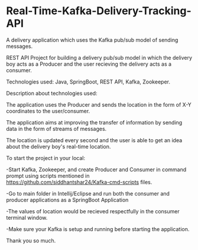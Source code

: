 # Real-Time-Kafka-Delivery-Tracking-API
A delivery application which uses the Kafka pub/sub model of sending messages.

REST API Project for building a delivery pub/sub model in which the delivery boy acts as a Producer and the user recieving the delivery acts as a consumer.

Technologies used: Java, SpringBoot, REST API, Kafka, Zookeeper.

Description about technologies used:

The application uses the Producer and sends the location in the form of X-Y coordinates to the user/consumer.

The application aims at improving the transfer of information by sending data in the form of streams of messages.

The location is updated every second and the user is able to get an idea about the delivery boy's real-time location.

To start the project in your local:

-Start Kafka, Zookeeper, and create Producer and Consumer in command prompt using scripts mentioned in https://github.com/siddhantshar24/Kafka-cmd-scripts files.

-Go to main folder in Intellij/Eclipse and run both the consumer and producer applications as a SpringBoot Application

-The values of location would be recieved respectfully in the consumer terminal window.

-Make sure your Kafka is setup and running before starting the application.

Thank you so much.
